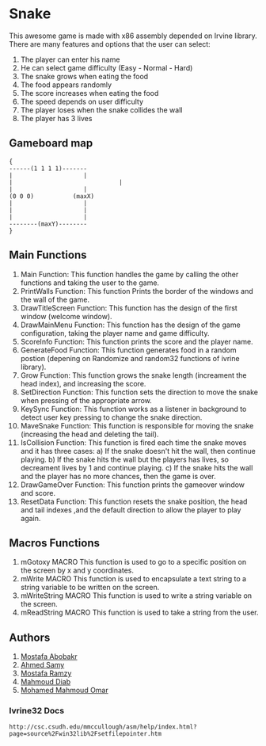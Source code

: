 # Snake
This awesome game is made with x86 assembly depended on Irvine library.
There are many features and options that the user can select:
1. The player can enter his name
2. He can select game difficulty (Easy - Normal - Hard)
3. The snake grows when eating the food
4. The food appears randomly
5. The score increases when eating the food
6. The speed depends on user difficulty
7. The player loses when the snake collides the wall
8. The player has 3 lives 

## Gameboard map
```
{
------(1 1 1 1)-------
|                    |
|					           |
|                    | 
(0 0 0)           (maxX)
|                    |  
|                    |
|                    |
--------(maxY)--------
}
```
## Main Functions
1. Main Function:
  This function handles the game by calling the other functions and taking the user to the game.
2. PrintWalls Function:
  This function Prints the border of the windows and the wall of the game.
3. DrawTitleScreen Function:
  This function has the design of the first window (welcome window).
4. DrawMainMenu Function:
  This function has the design of the game configuration, taking the player name and game difficulty.
5. ScoreInfo Function:
  This function prints the score and the player name.
6. GenerateFood Function:
  This function generates food in a random postion (depening on Randomize and random32 functions of ivrine library).
7. Grow Function:
  This function grows the snake length (increament the head index), and increasing the score.
9. SetDirection Function:
  This function sets the direction to move the snake when pressing of the appropriate arrow.
9. KeySync Function:
  This function works as a listener in background to detect user key pressing to change the snake direction.
10. MaveSnake Function:
  This function is responsible for moving the snake (increasing the head and deleting the tail).
11. IsCollision Function:
  This function is fired each time the snake moves and it has three cases: 
  a) If the snake doesn't hit the wall, then continue playing.
  b) If the snake hits the wall but the players has lives, so decreament lives by 1 and continue playing.
  c) If the snake hits the wall and the player has no more chances, then the game is over.
12. DrawGameOver Function:
  This function prints the gameover window and score.
13. ResetData Function:
  This function resets the snake position, the head and tail indexes ,and the default direction to allow the player to play again.
  
 ## Macros Functions
 1. mGotoxy MACRO
  This function is used to go to a specific position on the screen by x and y coordinates.
 2. mWrite MACRO
  This function is used to encapsulate a text string to a string variable to be written on the screen.
 3. mWriteString MACRO
  This function is used to write a string variable on the screen.
 4. mReadString MACRO
  This function is used to take a string from the user.
  
  ## Authors 
   1. [Mostafa Abobakr](https://github.com/imostafaabobakr) 
   2. [Ahmed Samy](https://github.com/samyvic)
   3. [Mostafa Ramzy](https://github.com/mostafaramzyabdelganey)
   4. [Mahmoud Diab](https://github.com/mahmouddiab74)
   5. [Mohamed Mahmoud Omar](https://github.com/mhmdomar)
   
   ### Ivrine32 Docs
    http://csc.csudh.edu/mmccullough/asm/help/index.html?page=source%2Fwin32lib%2Fsetfilepointer.htm
    
   
